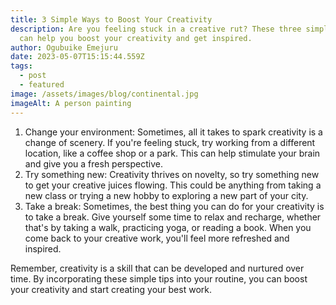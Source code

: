 ```yaml
---
title: 3 Simple Ways to Boost Your Creativity
description: Are you feeling stuck in a creative rut? These three simple tips
  can help you boost your creativity and get inspired.
author: Ogubuike Emejuru
date: 2023-05-07T15:15:44.559Z
tags:
  - post
  - featured
image: /assets/images/blog/continental.jpg
imageAlt: A person painting
---
```



1. Change your environment: Sometimes, all it takes to spark creativity is a change of scenery. If you're feeling stuck, try working from a different location, like a coffee shop or a park. This can help stimulate your brain and give you a fresh perspective.
2. Try something new: Creativity thrives on novelty, so try something new to get your creative juices flowing. This could be anything from taking a new class or trying a new hobby to exploring a new part of your city.
3. Take a break: Sometimes, the best thing you can do for your creativity is to take a break. Give yourself some time to relax and recharge, whether that's by taking a walk, practicing yoga, or reading a book. When you come back to your creative work, you'll feel more refreshed and inspired.

Remember, creativity is a skill that can be developed and nurtured over time. By incorporating these simple tips into your routine, you can boost your creativity and start creating your best work.